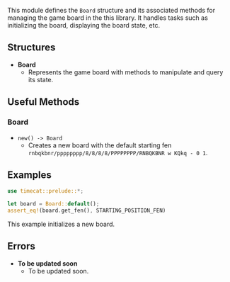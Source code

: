 This module defines the `Board` structure and its associated methods for managing the game board in the this library. It handles tasks such as initializing the board, displaying the board state, etc.

## Structures
- **Board**
  - Represents the game board with methods to manipulate and query its state.

## Useful Methods
### Board
- `new() -> Board`
  - Creates a new board with the default starting fen `rnbqkbnr/pppppppp/8/8/8/8/PPPPPPPP/RNBQKBNR w KQkq - 0 1`.

## Examples
```rust
use timecat::prelude::*;

let board = Board::default();
assert_eq!(board.get_fen(), STARTING_POSITION_FEN)
```

This example initializes a new board.

## Errors
- **To be updated soon**
  - To be updated soon.